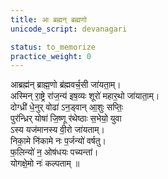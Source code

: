 ```yaml
---
title: आ ब्रह्मन् ब्रह्मणो
unicode_script: devanagari

status: to_memorize
practice_weight: 0
---
```


आब्रह्म॑न् ब्राह्म॒णो ब्र॑ह्मवर्च॒सी जा॑यता॒म्।  
अस्मिन् रा॒ष्ट्रे रा॑ज॒न्य॑ इष॒व्यः शूरो॑ महार॒थो जा॑याता॒म्।  
दोग्ध्री॑ धे॒नुर् वोढा॑ ऽन॒ड्वान् आ॒शुः सप्तिः॒  
पुर॑न्ध्रिर् योषा॑ जि॒ष्णू र॑थेष्ठाः स॒भेयो॒ युवा  
ऽस्य यज॑मानस्य वी॒रो जा॑यताम्।  
निका॒मे नि॑कामे नः प॒र्जन्यो॑ वर्षतु।  
फ॒लिन्यो॑ न॒ ओष॑धयः पच्यन्तां।  
 योगक्षे॒मो नः॑ कल्पताम् ॥


